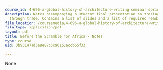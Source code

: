 ```yaml
---
course_id: 4-696-a-global-history-of-architecture-writing-seminar-spring-2008
description: Notes accompanying a student final presentation on tracing African architecture
  through trade. Contains a list of slides and a list of required readings.
file_location: /coursemedia/4-696-a-global-history-of-architecture-writing-seminar-spring-2008/3b93147ad3e9e87b5c90152accb65f33_MIT4_696s08_project03_notes.pdf
file_type: application/pdf
layout: pdf
title: Before the Scramble for Africa - Notes
type: course
uid: 3b93147ad3e9e87b5c90152accb65f33

---
```

None